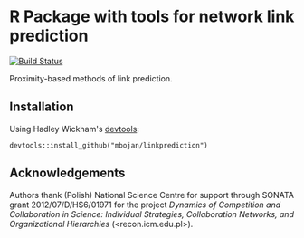 # R Package with tools for network link prediction

[![Build Status](https://travis-ci.org/mbojan/linkprediction.png?branch=master)](https://travis-ci.org/mbojan/linkprediction)


Proximity-based methods of link prediction.



## Installation

Using Hadley Wickham's [devtools](https://github.com/hadley/devtools):

```{r}
devtools::install_github("mbojan/linkprediction")
```



## Acknowledgements

Authors thank (Polish) National Science Centre for support through SONATA grant
2012/07/D/HS6/01971 for the project *Dynamics of Competition and 
Collaboration  in Science: Individual Strategies, Collaboration Networks, and 
Organizational Hierarchies* (<recon.icm.edu.pl>).
